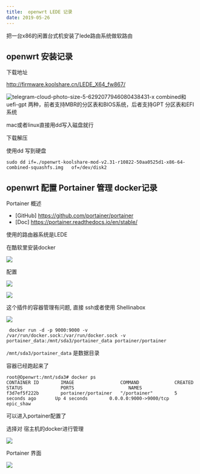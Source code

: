 ```yaml
---
title:  openwrt LEDE 记录
date: 2019-05-26
---
```


把一台x86的闲置台式机安装了lede路由系统做软路由

## openwrt 安装记录

下载地址 

http://firmware.koolshare.cn/LEDE_X64_fw867/

![telegram-cloud-photo-size-5-6292077946080438431-x](https://cos.ap-beijing.myqcloud.com/dropshare-1252438752/1558985503.png)
combined和 uefi-gpt 两种，前者支持MBR的分区表和BIOS系统，后者支持GPT 分区表和EFI系统


mac或者linux直接用dd写入磁盘就行

下载解压

使用dd 写到硬盘

```
sudo dd if=./openwrt-koolshare-mod-v2.31-r10822-50aa0525d1-x86-64-combined-squashfs.img   of=/dev/disk2
```
 

## openwrt 配置 Portainer 管理 docker记录

Portainer 概述
* [GitHub] https://github.com/portainer/portainer
* [Doc] https://portainer.readthedocs.io/en/stable/


使用的路由器系统是LEDE

在酷软里安装docker

![](https://cos.ap-beijing.myqcloud.com/data-1252438752/1558935109.png)

配置

![](https://cos.ap-beijing.myqcloud.com/data-1252438752/1558934523.png)

![](https://cos.ap-beijing.myqcloud.com/data-1252438752/1558934545.png)

这个插件的容器管理有问题, 直接 ssh或者使用 Shellinabox 

![](https://cos.ap-beijing.myqcloud.com/data-1252438752/1558936751.png)

```
 docker run -d -p 9000:9000 -v /var/run/docker.sock:/var/run/docker.sock -v portainer_data:/mnt/sda3/portainer_data portainer/portainer
 ```

 `/mnt/sda3/portainer_data` 是数据目录

容器已经跑起来了

```
root@Openwrt:/mnt/sda3# docker ps
CONTAINER ID        IMAGE                 COMMAND             CREATED             STATUS              PORTS                    NAMES
f3d7ef5f222b        portainer/portainer   "/portainer"        5 seconds ago       Up 4 seconds        0.0.0.0:9000->9000/tcp   epic_shaw
```

可以进入portainer配置了

选择对 宿主机的docker进行管理

![](https://cos.ap-beijing.myqcloud.com/data-1252438752/1558937080.png)


Portainer  界面

![](https://cos.ap-beijing.myqcloud.com/data-1252438752/1558937322.png)

